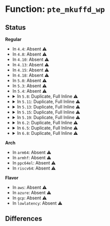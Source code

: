 # Function: <code>pte_mkuffd_wp</code>

## Status
<b>Regular</b>
<ul>
<li>
In <code>4.4</code>: Absent ⚠️
</li>
<li>
In <code>4.8</code>: Absent ⚠️
</li>
<li>
In <code>4.10</code>: Absent ⚠️
</li>
<li>
In <code>4.13</code>: Absent ⚠️
</li>
<li>
In <code>4.15</code>: Absent ⚠️
</li>
<li>
In <code>4.18</code>: Absent ⚠️
</li>
<li>
In <code>5.0</code>: Absent ⚠️
</li>
<li>
In <code>5.3</code>: Absent ⚠️
</li>
<li>
In <code>5.4</code>: Absent ⚠️
</li>
<li>
<details>
<summary>In <code>5.8</code>: Duplicate, Full Inline ⚠️</summary>

**Collision:** Static Duplication

**Inline:** Full

**Transformation:** False

**Instances:**

```
In mm/memory.c (0)
Location: arch/x86/include/asm/pgtable.h:324
Inline: True
```
```
In mm/mprotect.c (ffffffff8129e6bc)
Location: arch/x86/include/asm/pgtable.h:324
Inline: True
Inline callers:
  - mm/mprotect.c:change_pte_range
```
```
In mm/migrate.c (0)
Location: arch/x86/include/asm/pgtable.h:324
Inline: True
Inline callers:
  - mm/migrate.c:remove_migration_pte
```
```
In mm/huge_memory.c (ffffffff812ea12a)
Location: arch/x86/include/asm/pgtable.h:324
Inline: True
Inline callers:
  - mm/huge_memory.c:__split_huge_pmd_locked
```
```
In mm/userfaultfd.c (ffffffff813081e6)
Location: arch/x86/include/asm/pgtable.h:324
Inline: True
Inline callers:
  - mm/userfaultfd.c:mcopy_atomic_pte
```
</details>
</li>
<li>
<details>
<summary>In <code>5.11</code>: Duplicate, Full Inline ⚠️</summary>

**Collision:** Static Duplication

**Inline:** Full

**Transformation:** False

**Instances:**

```
In mm/memory.c (0)
Location: arch/x86/include/asm/pgtable.h:323
Inline: True
```
```
In mm/mprotect.c (ffffffff812a9a7c)
Location: arch/x86/include/asm/pgtable.h:323
Inline: True
Inline callers:
  - mm/mprotect.c:change_pte_range
```
```
In mm/migrate.c (ffffffff812edd88)
Location: arch/x86/include/asm/pgtable.h:323
Inline: True
Inline callers:
  - mm/migrate.c:remove_migration_pte
```
```
In mm/huge_memory.c (ffffffff812f5301)
Location: arch/x86/include/asm/pgtable.h:323
Inline: True
Inline callers:
  - mm/huge_memory.c:__split_huge_pmd_locked
```
```
In mm/userfaultfd.c (ffffffff81313f88)
Location: arch/x86/include/asm/pgtable.h:323
Inline: True
Inline callers:
  - mm/userfaultfd.c:mcopy_atomic_pte
```
</details>
</li>
<li>
<details>
<summary>In <code>5.13</code>: Duplicate, Full Inline ⚠️</summary>

**Collision:** Static Duplication

**Inline:** Full

**Transformation:** False

**Instances:**

```
In mm/memory.c (0)
Location: arch/x86/include/asm/pgtable.h:323
Inline: True
```
```
In mm/mprotect.c (ffffffff812aef07)
Location: arch/x86/include/asm/pgtable.h:323
Inline: True
Inline callers:
  - mm/mprotect.c:change_pte_range
```
```
In mm/migrate.c (ffffffff812f3f37)
Location: arch/x86/include/asm/pgtable.h:323
Inline: True
Inline callers:
  - mm/migrate.c:remove_migration_pte
```
```
In mm/huge_memory.c (ffffffff812fb84b)
Location: arch/x86/include/asm/pgtable.h:323
Inline: True
Inline callers:
  - mm/huge_memory.c:__split_huge_pmd_locked
```
```
In mm/userfaultfd.c (ffffffff8131a147)
Location: arch/x86/include/asm/pgtable.h:323
Inline: True
Inline callers:
  - mm/userfaultfd.c:mcopy_atomic_pte
```
</details>
</li>
<li>
<details>
<summary>In <code>5.15</code>: Duplicate, Full Inline ⚠️</summary>

**Collision:** Static Duplication

**Inline:** Full

**Transformation:** False

**Instances:**

```
In mm/memory.c (ffffffff812de997)
Location: arch/x86/include/asm/pgtable.h:294
Inline: True
Inline callers:
  - mm/memory.c:restore_exclusive_pte
```
```
In mm/mprotect.c (ffffffff812f06f7)
Location: arch/x86/include/asm/pgtable.h:294
Inline: True
Inline callers:
  - mm/mprotect.c:change_pte_range
```
```
In mm/migrate.c (ffffffff8133e968)
Location: arch/x86/include/asm/pgtable.h:294
Inline: True
Inline callers:
  - mm/migrate.c:remove_migration_pte
```
```
In mm/huge_memory.c (ffffffff81345685)
Location: arch/x86/include/asm/pgtable.h:294
Inline: True
Inline callers:
  - mm/huge_memory.c:__split_huge_pmd_locked
```
```
In mm/userfaultfd.c (ffffffff81366ed1)
Location: arch/x86/include/asm/pgtable.h:294
Inline: True
Inline callers:
  - mm/userfaultfd.c:mfill_atomic_install_pte
```
</details>
</li>
<li>
<details>
<summary>In <code>5.19</code>: Duplicate, Full Inline ⚠️</summary>

**Collision:** Static Duplication

**Inline:** Full

**Transformation:** False

**Instances:**

```
In mm/memory.c (ffffffff813432e2)
Location: arch/x86/include/asm/pgtable.h:297
Inline: True
Inline callers:
  - mm/memory.c:do_set_pte
  - mm/memory.c:wp_page_copy
  - mm/memory.c:restore_exclusive_pte
```
```
In mm/mprotect.c (ffffffff81353d07)
Location: arch/x86/include/asm/pgtable.h:297
Inline: True
Inline callers:
  - mm/mprotect.c:change_pte_range
```
```
In mm/swapfile.c (ffffffff8137ea90)
Location: arch/x86/include/asm/pgtable.h:297
Inline: True
Inline callers:
  - mm/swapfile.c:unuse_pte
```
```
In mm/hugetlb.c (ffffffff81390f77)
Location: arch/x86/include/asm/pgtable.h:297
Inline: True
Inline callers:
  - mm/hugetlb.c:hugetlb_change_protection
  - mm/hugetlb.c:hugetlb_mcopy_atomic_pte
  - mm/hugetlb.c:copy_hugetlb_page_range
```
```
In mm/migrate.c (ffffffff813b1a5f)
Location: arch/x86/include/asm/pgtable.h:297
Inline: True
Inline callers:
  - mm/migrate.c:remove_migration_pte
```
```
In mm/huge_memory.c (ffffffff813bb66d)
Location: arch/x86/include/asm/pgtable.h:297
Inline: True
Inline callers:
  - mm/huge_memory.c:__split_huge_pmd_locked
```
```
In mm/userfaultfd.c (ffffffff813e43ae)
Location: arch/x86/include/asm/pgtable.h:297
Inline: True
Inline callers:
  - mm/userfaultfd.c:mfill_atomic_install_pte
```
</details>
</li>
<li>
<details>
<summary>In <code>6.2</code>: Duplicate, Full Inline ⚠️</summary>

**Collision:** Static Duplication

**Inline:** Full

**Transformation:** False

**Instances:**

```
In mm/memory.c (ffffffff813bb29c)
Location: arch/x86/include/asm/pgtable.h:314
Inline: True
Inline callers:
  - mm/memory.c:do_set_pte
  - mm/memory.c:wp_page_copy
  - mm/memory.c:restore_exclusive_pte
```
```
In mm/mprotect.c (ffffffff813ce1db)
Location: arch/x86/include/asm/pgtable.h:314
Inline: True
Inline callers:
  - mm/mprotect.c:change_pte_range
```
```
In mm/swapfile.c (ffffffff813fd443)
Location: arch/x86/include/asm/pgtable.h:314
Inline: True
Inline callers:
  - mm/swapfile.c:unuse_pte
```
```
In mm/hugetlb.c (ffffffff814125c4)
Location: arch/x86/include/asm/pgtable.h:314
Inline: True
Inline callers:
  - mm/hugetlb.c:hugetlb_change_protection
  - mm/hugetlb.c:hugetlb_mcopy_atomic_pte
  - mm/hugetlb.c:copy_hugetlb_page_range
```
```
In mm/migrate.c (ffffffff81432506)
Location: arch/x86/include/asm/pgtable.h:314
Inline: True
Inline callers:
  - mm/migrate.c:remove_migration_pte
```
```
In mm/huge_memory.c (ffffffff8143dc30)
Location: arch/x86/include/asm/pgtable.h:314
Inline: True
Inline callers:
  - mm/huge_memory.c:__split_huge_pmd_locked
```
```
In mm/userfaultfd.c (ffffffff8146bc52)
Location: arch/x86/include/asm/pgtable.h:314
Inline: True
Inline callers:
  - mm/userfaultfd.c:mfill_atomic_install_pte
```
</details>
</li>
<li>
<details>
<summary>In <code>6.5</code>: Duplicate, Full Inline ⚠️</summary>

**Collision:** Static Duplication

**Inline:** Full

**Transformation:** False

**Instances:**

```
In mm/memory.c (ffffffff813ec942)
Location: arch/x86/include/asm/pgtable.h:320
Inline: True
Inline callers:
  - mm/memory.c:do_set_pte
  - mm/memory.c:do_anonymous_page
  - mm/memory.c:do_swap_page
  - mm/memory.c:wp_page_copy
  - mm/memory.c:copy_present_pte
  - mm/memory.c:restore_exclusive_pte
```
```
In mm/mprotect.c (ffffffff81402a8f)
Location: arch/x86/include/asm/pgtable.h:320
Inline: True
Inline callers:
  - mm/mprotect.c:change_pte_range
```
```
In mm/swapfile.c (ffffffff81430721)
Location: arch/x86/include/asm/pgtable.h:320
Inline: True
Inline callers:
  - mm/swapfile.c:unuse_pte
```
```
In mm/hugetlb.c (ffffffff81445b97)
Location: arch/x86/include/asm/pgtable.h:320
Inline: True
Inline callers:
  - mm/hugetlb.c:hugetlb_change_protection
  - mm/hugetlb.c:hugetlb_mfill_atomic_pte
  - mm/hugetlb.c:hugetlb_no_page
  - mm/hugetlb.c:hugetlb_wp
  - mm/hugetlb.c:copy_hugetlb_page_range
```
```
In mm/migrate.c (ffffffff81467c5b)
Location: arch/x86/include/asm/pgtable.h:320
Inline: True
Inline callers:
  - mm/migrate.c:remove_migration_pte
```
```
In mm/huge_memory.c (0)
Location: arch/x86/include/asm/pgtable.h:320
Inline: True
Inline callers:
  - mm/huge_memory.c:__split_huge_pmd_locked
```
```
In mm/userfaultfd.c (0)
Location: arch/x86/include/asm/pgtable.h:320
Inline: True
Inline callers:
  - mm/userfaultfd.c:mfill_atomic_install_pte
```
</details>
</li>
<li>
<details>
<summary>In <code>6.8</code>: Duplicate, Full Inline ⚠️</summary>

**Collision:** Static Duplication

**Inline:** Full

**Transformation:** False

**Instances:**

```
In mm/memory.c (ffffffff8141b525)
Location: arch/x86/include/asm/pgtable.h:410
Inline: True
Inline callers:
  - mm/memory.c:set_pte_range
  - mm/memory.c:do_anonymous_page
  - mm/memory.c:do_swap_page
  - mm/memory.c:wp_page_copy
  - mm/memory.c:copy_present_pte
  - mm/memory.c:restore_exclusive_pte
```
```
In mm/mprotect.c (ffffffff8142f0d2)
Location: arch/x86/include/asm/pgtable.h:410
Inline: True
Inline callers:
  - mm/mprotect.c:change_pte_range
```
```
In mm/swapfile.c (ffffffff814690db)
Location: arch/x86/include/asm/pgtable.h:410
Inline: True
Inline callers:
  - mm/swapfile.c:unuse_pte
```
```
In mm/hugetlb.c (ffffffff8147f59d)
Location: arch/x86/include/asm/pgtable.h:410
Inline: True
Inline callers:
  - mm/hugetlb.c:hugetlb_change_protection
  - mm/hugetlb.c:hugetlb_mfill_atomic_pte
  - mm/hugetlb.c:hugetlb_no_page
  - mm/hugetlb.c:hugetlb_wp
  - mm/hugetlb.c:copy_hugetlb_page_range
```
```
In mm/migrate.c (ffffffff8149792b)
Location: arch/x86/include/asm/pgtable.h:410
Inline: True
Inline callers:
  - mm/migrate.c:remove_migration_pte
```
```
In mm/huge_memory.c (ffffffff814a18ba)
Location: arch/x86/include/asm/pgtable.h:410
Inline: True
Inline callers:
  - mm/huge_memory.c:__split_huge_pmd_locked
  - mm/huge_memory.c:__split_huge_zero_page_pmd
```
```
In mm/userfaultfd.c (ffffffff814d0205)
Location: arch/x86/include/asm/pgtable.h:410
Inline: True
Inline callers:
  - mm/userfaultfd.c:mfill_atomic_install_pte
```
```
In fs/proc/task_mmu.c (ffffffff8159cdd1)
Location: arch/x86/include/asm/pgtable.h:410
Inline: True
Inline callers:
  - fs/proc/task_mmu.c:make_uffd_wp_pte
```
</details>
</li>
</ul>
<b>Arch</b>
<ul>
<li>
In <code>arm64</code>: Absent ⚠️
</li>
<li>
In <code>armhf</code>: Absent ⚠️
</li>
<li>
In <code>ppc64el</code>: Absent ⚠️
</li>
<li>
In <code>riscv64</code>: Absent ⚠️
</li>
</ul>
<b>Flavor</b>
<ul>
<li>
In <code>aws</code>: Absent ⚠️
</li>
<li>
In <code>azure</code>: Absent ⚠️
</li>
<li>
In <code>gcp</code>: Absent ⚠️
</li>
<li>
In <code>lowlatency</code>: Absent ⚠️
</li>
</ul>

## Differences
